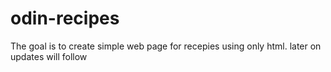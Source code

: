 # odin-recipes
The goal is to create simple web page for recepies using only html.
later on updates will follow